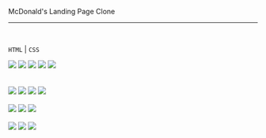 McDonald's Landing Page Clone
<hr>
<br>

``HTML`` | ``CSS``

![](images/home1.jpg)
![](images/home2.jpg)
![](images/home3.jpg)
![](images/home4.jpg)
![](images/home5.jpg)
<br>
<br>
<br>
![](images/email1.jpg)
![](images/email2.jpg)
![](images/email3.jpg)
![](images/email4.jpg)
<br>
<br>
![](images/careers-1.png)
![](images/careers-2.png)
![](images/careers-3.png)
<br>
<br>
![](images/menu-1.png)
![](images/menu-2.png)
![](images/menu-3.png)



